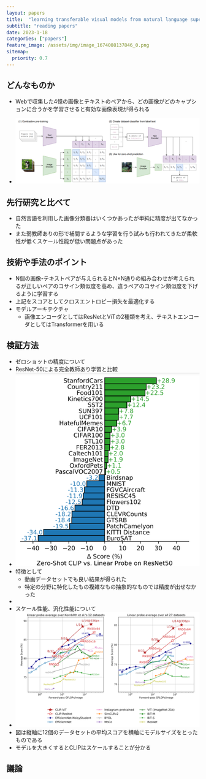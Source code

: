 ```yaml
---
layout: papers
title:  "learning transferable visual models from natural language supervision"
subtitle: "reading papers"
date: 2023-1-18
categories: ["papers"]
feature_image: /assets/img/image_1674008137846_0.png
sitemap:
  priority: 0.7
---  
```

## どんなものか  
- Webで収集した4憶の画像とテキストのペアから、どの画像がどのキャプションに合うかを学習させると有効な画像表現が得られる  
<!--more-->
- ![image.png](/assets/img/image_1674008137846_0.png)  

## 先行研究と比べて  
- 自然言語を利用した画像分類器はいくつかあったが単純に精度が出てなかった  
- また弱教師ありの形で補間するような学習を行う試みも行われてきたが柔軟性が低くスケール性能が低い問題点があった  

## 技術や手法のポイント  
- N個の画像-テキストペアが与えられるとN×N通りの組み合わせが考えられるが正しいペアのコサイン類似度を高め、違うペアのコサイン類似度を下げるように学習する  
- 上記をスコアとしてクロスエントロピー損失を最適化する  
- モデルアーキテクチャ  
	- 画像エンコーダとしてはResNetとViTの2種類を考え、テキストエンコーダとしてはTransformerを用いる  

## 検証方法  
- ゼロショットの精度について  
- ResNet-50による完全教師あり学習と比較  
- ![image.png](/assets/img/image_1674011427248_0.png)  
- 特徴として  
	- 動画データセットでも良い結果が得られた  
	- 特定の分野に特化したもの複雑なもの抽象的なものでは精度が出せなかった  
-  
- スケール性能、汎化性能について  
- ![image.png](/assets/img/image_1674011698860_0.png)  
- 図は縦軸に12個のデータセットの平均スコアを横軸にモデルサイズをとったものである  
- モデルを大きくするとCLIPはスケールすることが分かる  

## 議論  